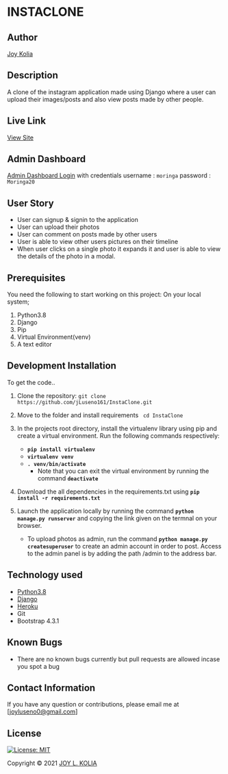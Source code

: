# INSTACLONE

## Author

[Joy Kolia](https://github.com/jLuseno161)

## Description

A clone of the instagram application made using Django where a user can upload their images/posts and also view posts made by other people.

## Live Link

[View Site](https://instaclone0.herokuapp.com)

## Admin Dashboard

[Admin Dashboard Login](https://instaclone0.herokuapp.com/admin/)  with credentials
    username : `moringa`
    password : `Moringa20`

## User Story
* User can signup & signin to the application
* User can upload their photos
* User can comment on posts made by other users
* User is able to view other users pictures on their timeline
* When user clicks on a single photo it expands it and user is able to view the details of the photo in a modal.

## Prerequisites

You need the following to start working on this project: On your local system; 

1. Python3.8
2. Django
3. Pip
4. Virtual Environment(venv)
5. A text editor

## Development Installation

To get the code..

1. Clone the repository:
 `git clone  https://github.com/jLuseno161/InstaClone.git`

2. Move to the folder and install requirements
 ` cd InstaClone`

3. In the projects root directory, install the virtualenv library using pip and create a virtual environment. Run the following commands respectively:
    - **`pip install virtualenv`**
    - **`virtualenv venv`**
    - **`. venv/bin/activate`**
        * Note that you can exit the virtual environment by running the command **`deactivate`**
4. Download the all dependencies in the requirements.txt using **`pip install -r requirements.txt`**
5. Launch the application locally by running the command **`python manage.py runserver`** and copying the link given on the termnal on your browser.
    - To upload photos as admin, run the command  **`python manage.py createsuperuser`** to create an admin account in order to post. Access to the admin panel is by adding the path /admin to the address bar.

## Technology used

* [Python3.8](https://www.python.org/)
* [Django](https://docs.djangoproject.com)
* [Heroku](https://heroku.com)
* Git
* Bootstrap 4.3.1

## Known Bugs

* There are no known bugs currently but pull requests are allowed incase you spot a bug

## Contact Information 

If you have any question or contributions, please email me at [joyluseno0@gmail.com]

## License

[![License: MIT](https://img.shields.io/badge/License-MIT-yellow.svg)](LICENSE)

Copyright © 2021  [JOY L. KOLIA](https://github.com/jLuseno161)
